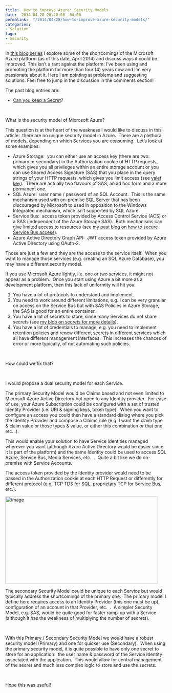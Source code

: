 ```yaml
---
title:  How to improve Azure: Security Models
date:  2014-04-28 20:20:00 -04:00
permalink:  "/2014/04/28/how-to-improve-azure-security-models/"
categories:
- Solution
tags:
- Security
---
```

<p>In <a href="http://vincentlauzon.wordpress.com/2014/03/06/how-to-improve-azure/">this blog series</a> I explore some of the shortcomings of the Microsoft Azure platform (as of this date, April 2014) and discuss ways it could be improved. This isn’t a rant against the platform: I’ve been using and promoting the platform for more than four (4) years now and I’m very passionate about it. Here I am pointing at problems and suggesting solutions. Feel free to jump in the discussion in the comments section!</p>  <p>The past blog entries are:</p>  <ul>   <li><a href="http://vincentlauzon.wordpress.com/2014/03/07/how-to-improve-azure-can-you-keep-a-secret/">Can you keep a Secret</a>? </li> </ul>  <p>&#160;</p>  <p>What is the security model of Microsoft Azure?</p>  <p>This question is at the heart of the weakness I would like to discuss in this article:&#160; there are no unique security model in Azure.&#160; There are a plethora of models, depending on which Services you are consuming.&#160; Let’s look at some examples:</p>  <ul>   <li>Azure Storage:&#160; you can either use an access key (there are two:&#160; primary or secondary) in the Authorization cookie of HTTP requests, which gives you all privileges within an entire storage account or you can use Shared Access Signature (SAS) that you place in the query strings of your HTTP requests, which gives you limit access (see <a href="http://msdn.microsoft.com/en-us/library/dn568102.aspx">valet key</a>).&#160; There are actually two flavours of SAS, an ad hoc form and a more permanent one.</li>    <li>SQL Azure:&#160; user name / password of an SQL Account.&#160; This is the same mechanism used with on-premise SQL Server that has been discouraged by Microsoft to used in opposition to the Windows Integrated mechanism, which isn’t supported by SQL Azure.</li>    <li>Service Bus:&#160; access token provided by Access Control Service (ACS) or a SAS (independent of the Azure Storage SAS).&#160; Both mechanisms can give limited access to resources (see <a href="http://vincentlauzon.wordpress.com/2013/12/04/securing-azure-messaging-service-bus-access/">my past blog on how to secure Service Bus access</a>).</li>    <li>Azure Active Directory Graph API:&#160; JWT access token provided by Azure Active Directory using OAuth-2.</li> </ul>  <p>Those are just a few and they are the access to the service itself.&#160; When you want to manage those services (e.g. creating an SQL Azure Database), you may have a different security model.</p>  <p>If you use Microsoft Azure lightly, i.e. one or two services, it might not appear as a problem.&#160; Once you start using Azure a bit more as a development platform, then this lack of uniformity will hit you:</p>  <ol>   <li>You have a lot of protocols to understand and implement.</li>    <li>You need to work around different limitations, e.g. I can be very granular on access on the Service Bus but with SAS Policies in Azure Storage, the SAS is good for an entire container.</li>    <li>You have a lot of secrets to store, since many Services do not share secrets (see <a href="http://vincentlauzon.wordpress.com/2014/03/07/how-to-improve-azure-can-you-keep-a-secret/">my blob on secrets for more details</a>).</li>    <li>You have a lot of credentials to manage, e.g. you need to implement retention policies and renew different secrets in different services which all have different management interfaces.&#160; This increases the chances of error or more typically, of not automating such policies.</li> </ol>  <p>&#160;</p>  <p>How could we fix that?</p>  <p>&#160;</p>  <p>I would propose a dual security model for each Service.</p>  <p>The primary Security Model would be Claims based and not even limited to Microsoft Azure Active Directory but open to any Identity provider.&#160; For ease of use, your Azure Subscription could be configured with a set of trusted Identity Provider (i.e. URI &amp; signing keys, token type).&#160; When you want to configure an access you could then have a standard dialog where you pick the Identity Provider and compose a Claims rule (e.g. I want the claim type &amp; claim value or those types &amp; value, or either this combination or that one, etc. .).</p>  <p>This would enable your solution to have Service Identities managed wherever you want (although Azure Active Directory would be easier since it is part of the platform) and the same Identity could be used to access SQL Azure, Service Bus, Media Services, etc.&#160; .&#160; Quite a bit like we do on-premise with Service Accounts.</p>  <p>The access token provided by the Identity provider would need to be passed in the Authorization cookie at each HTTP Request or differently for different protocol (e.g. TCP TDS for SQL, proprietary TCP for Service Bus, etc.).</p>  <p><a href="https://vincentlauzon.files.wordpress.com/2014/04/image.png"><img title="image" style="border-top:0;border-right:0;background-image:none;border-bottom:0;padding-top:0;padding-left:0;border-left:0;display:inline;padding-right:0;" border="0" alt="image" src="https://vincentlauzon.files.wordpress.com/2014/04/image_thumb.png" width="475" height="273" /></a></p>  <p>The secondary Security Model could be unique to each Service but would typically address the shortcomings of the primary one.&#160; The primary model I define here requires access to an Identity Provider (this one must be up), configuration of an account in that Provider, etc.&#160; .&#160; A simpler Security Model, e.g. SAS, would be quite good for faster ramp-up with a Service (although it has the weakness of multiplying the number of secrets).</p>  <p>&#160;</p>  <p>With this Primary / Secondary Security Model we would have a robust security model (Primary) and one for quicker use (Secondary).&#160; When using the primary security model, it is quite possible to have only one secret to store for an application:&#160; the user name &amp; password of the Service Identity associated with the application.&#160; This would allow for central management of the secret and much less complex logic to store and use the secrets.</p>  <p>&#160;</p>  <p>Hope this was useful!</p>